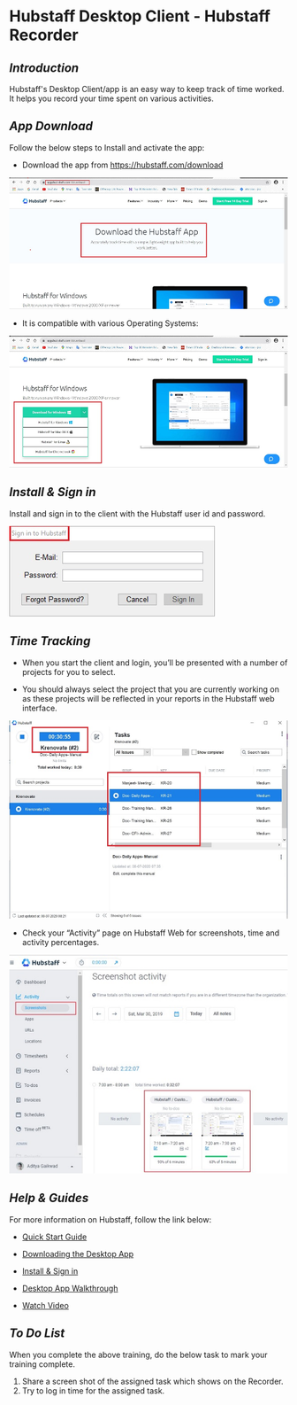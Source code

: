 # **Hubstaff Desktop Client - Hubstaff Recorder**

## **_Introduction_**

Hubstaff's Desktop Client/app is an easy way to keep track of time worked. It helps you record your time spent on various activities.

## **_App Download_**

Follow the below steps to Install and activate the app:

*   Download the app from https://hubstaff.com/download

![download](../images/Initial-images/Hubstaff-Recorder-App/Hubstaffappdownload.jpg)

*   It is compatible with various Operating Systems:

![compatibility](../images/Initial-images/Hubstaff-Recorder-App/Hubstaffcompatibility.jpg)

## **_Install & Sign in_**

Install and sign in to the client with the Hubstaff user id and password.

![signin](../images/Initial-images/Hubstaff-Recorder-App/signin.jpg)

## **_Time Tracking_**

* When you start the client and login, you’ll be presented with a number of projects for you to select.

* You should always select the project that you are currently working on as these projects will be reflected in your reports in the Hubstaff web interface.

![timer](../images/Initial-images/Hubstaff-Recorder-App/HubstaffTimer.jpg)

* Check your “Activity” page on Hubstaff Web for screenshots, time and activity percentages.

![activity](../images/Initial-images/Hubstaff-Recorder-App/HubstaffActivity.jpg)


## **_Help & Guides_**

For more information on Hubstaff, follow the link below:

*   [Quick Start Guide](https://support.hubstaff.com/quick-start-guide-for-new-users/)

*   [Downloading the Desktop App](https://support.hubstaff.com/downloading-the-desktop-client/)

*   [Install & Sign in](https://support.hubstaff.com/install-and-sign-in-into-windows-desktop-client/)

*   [Desktop App Walkthrough](https://support.hubstaff.com/desktop-apps-walkthrough/)

*   [Watch Video](https://www.youtube.com/watch?v=O6nT3zdIVHY)


## **_To Do List_**

When you complete the above training, do the below task to mark your training complete.

1.  Share a screen shot of the assigned task which shows on the Recorder.
2.  Try to log in time for the assigned task.



